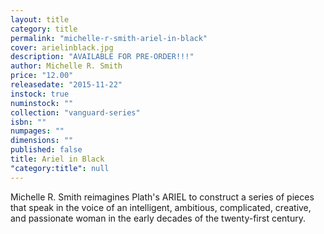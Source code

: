 ```yaml
---
layout: title
category: title
permalink: "michelle-r-smith-ariel-in-black"
cover: arielinblack.jpg
description: "AVAILABLE FOR PRE-ORDER!!!"
author: Michelle R. Smith
price: "12.00"
releasedate: "2015-11-22"
instock: true
numinstock: ""
collection: "vanguard-series"
isbn: ""
numpages: ""
dimensions: ""
published: false
title: Ariel in Black
"category:title": null
---
```


Michelle R. Smith reimagines Plath's ARIEL to construct a series of pieces that speak in the voice of an intelligent, ambitious, complicated, creative, and passionate woman in the early decades of the twenty-first century.
